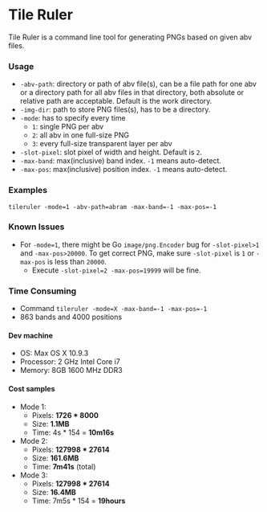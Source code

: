 Tile Ruler
==========

Tile Ruler is a command line tool for generating PNGs based on given abv files.

### Usage

- `-abv-path`: directory or path of abv file(s), can be a file path for one abv or a directory path for all abv files in that directory, both absolute or relative path are acceptable. Default is the work directory.
- `-img-dir`: path to store PNG files(s), has to be a directory.
- `-mode`: has to specify every time
	- `1`: single PNG per abv
	- `2`: all abv in one full-size PNG
	- `3`: every full-size transparent layer per abv
- `-slot-pixel`: slot pixel of width and height. Default is `2`.
- `-max-band`: max(inclusive) band index. `-1` means auto-detect.
- `-max-pos`: max(inclusive) position index. `-1` means auto-detect.

### Examples

	tileruler -mode=1 -abv-path=abram -max-band=-1 -max-pos=-1

### Known Issues

- For `-mode=1`, there might be Go `image/png.Encoder` bug for `-slot-pixel>1` and `-max-pos>20000`. To get correct PNG, make sure `-slot-pixel` is `1` or `-max-pos` is less than `20000`. 
	- Execute `-slot-pixel=2 -max-pos=19999` will be fine.
	
### Time Consuming

- Command `tileruler -mode=X -max-band=-1 -max-pos=-1`
- 863 bands and 4000 positions

#### Dev machine

- OS: Max OS X 10.9.3
- Processor: 2 GHz Intel Core i7
- Memory: 8GB 1600 MHz DDR3

#### Cost samples

- Mode 1:
	- Pixels: **1726 * 8000**
	- Size: **1.1MB**
	- Time: 4s * 154 = **10m16s**
- Mode 2:
	- Pixels: **127998 * 27614**
	- Size: **161.6MB**
	- Time: **7m41s** (total)
- Mode 3:
	- Pixels: **127998 * 27614**
	- Size: **16.4MB**
	- Time: 7m5s * 154 = **19hours**
	